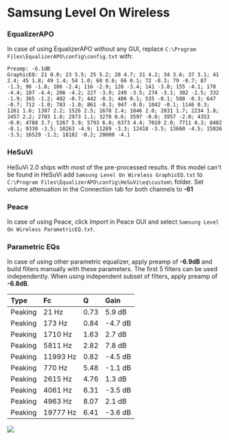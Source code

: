 # Samsung Level On Wireless

### EqualizerAPO
In case of using EqualizerAPO without any GUI, replace `C:\Program Files\EqualizerAPO\config\config.txt`
with:
```
Preamp: -6.1dB
GraphicEQ: 21 0.0; 23 5.5; 25 5.2; 28 4.7; 31 4.2; 34 3.6; 37 3.1; 41 2.4; 45 1.8; 49 1.4; 54 1.0; 60 0.6; 66 0.1; 72 -0.3; 79 -0.7; 87 -1.3; 96 -1.8; 106 -2.4; 116 -2.9; 128 -3.4; 141 -3.8; 155 -4.1; 170 -4.4; 187 -4.4; 206 -4.2; 227 -3.9; 249 -3.5; 274 -3.1; 302 -2.5; 332 -1.9; 365 -1.2; 402 -0.7; 442 -0.3; 486 0.1; 535 -0.1; 588 -0.3; 647 -0.7; 712 -1.0; 783 -1.0; 861 -0.3; 947 -0.0; 1042 -0.1; 1146 0.3; 1261 1.6; 1387 2.2; 1526 2.5; 1678 2.4; 1846 2.0; 2031 1.7; 2234 1.8; 2457 2.2; 2703 1.8; 2973 1.1; 3270 0.6; 3597 -0.0; 3957 -2.0; 4353 -0.0; 4788 3.7; 5267 5.9; 5793 6.0; 6373 4.4; 7010 2.0; 7711 0.3; 8482 -0.1; 9330 -3.5; 10263 -4.9; 11289 -3.3; 12418 -3.5; 13660 -4.5; 15026 -3.5; 16529 -1.2; 18182 -0.2; 20000 -4.1
```

### HeSuVi
HeSuVi 2.0 ships with most of the pre-processed results. If this model can't be found in HeSuVi add
`Samsung Level On Wireless GraphicEQ.txt` to `C:\Program Files\EqualizerAPO\config\HeSuVi\eq\custom\` folder.
Set volume attenuation in the Connection tab for both channels to **-61**

### Peace
In case of using Peace, click *Import* in Peace GUI and select `Samsung Level On Wireless ParametricEQ.txt`.

### Parametric EQs
In case of using other parametric equalizer, apply preamp of **-6.9dB** and build filters manually
with these parameters. The first 5 filters can be used independently.
When using independent subset of filters, apply preamp of **-6.8dB**.

| Type    | Fc       |    Q | Gain    |
|:--------|:---------|:-----|:--------|
| Peaking | 21 Hz    | 0.73 | 5.9 dB  |
| Peaking | 173 Hz   | 0.84 | -4.7 dB |
| Peaking | 1710 Hz  | 1.63 | 2.7 dB  |
| Peaking | 5811 Hz  | 2.82 | 7.8 dB  |
| Peaking | 11993 Hz | 0.82 | -4.5 dB |
| Peaking | 770 Hz   | 5.48 | -1.1 dB |
| Peaking | 2615 Hz  | 4.76 | 1.3 dB  |
| Peaking | 4061 Hz  | 6.31 | -3.5 dB |
| Peaking | 4963 Hz  | 8.07 | 2.1 dB  |
| Peaking | 19777 Hz | 6.41 | -3.6 dB |

![](https://raw.githubusercontent.com/jaakkopasanen/AutoEq/master/results/rtings/avg/Samsung%20Level%20On%20Wireless/Samsung%20Level%20On%20Wireless.png)